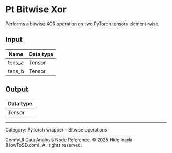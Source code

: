 # Pt Bitwise Xor
Performs a bitwise XOR operation on two PyTorch tensors element-wise.

## Input
| Name | Data type |
|---|---|
| tens_a | Tensor |
| tens_b | Tensor |

## Output
| Data type |
|---|
| Tensor |

<HR>
Category: PyTorch wrapper - Bitwise operations

ComfyUI Data Analysis Node Reference. © 2025 Hide Inada (HowToSD.com). All rights reserved.
